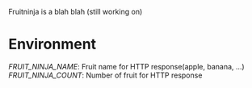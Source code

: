 Fruitninja is a blah blah (still working on)

# Environment
*FRUIT_NINJA_NAME*: Fruit name for HTTP response(apple, banana, ...)
*FRUIT_NINJA_COUNT*: Number of fruit for HTTP response
